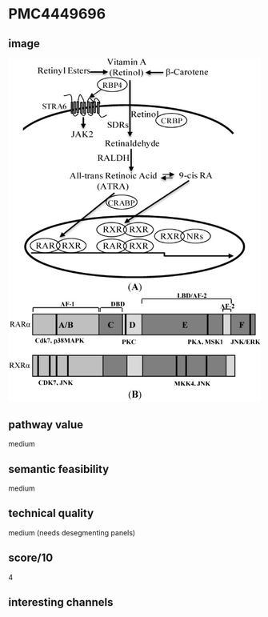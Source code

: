 # PMC4449696

## image

<img src="../PMC4449696/pdfimages/image.2.1.00_00.00_00/raw.png"/>


## pathway value
medium

## semantic feasibility 
medium


## technical quality
medium (needs desegmenting panels)
## score/10
4
## interesting channels

###